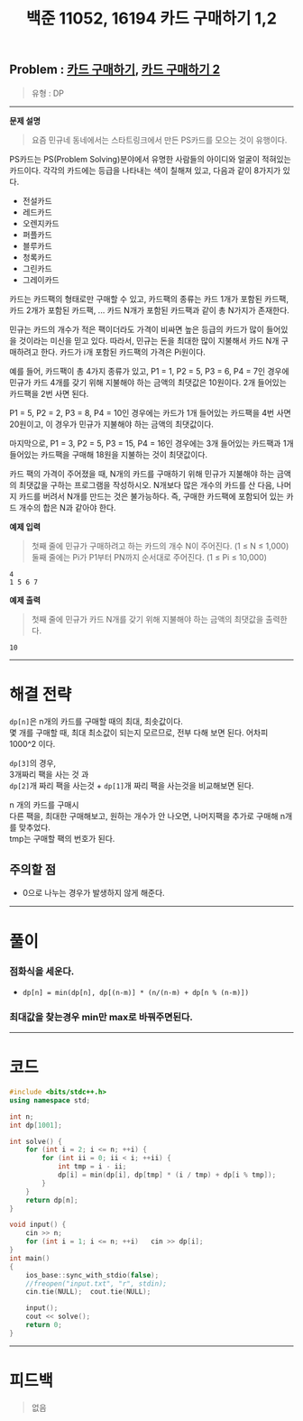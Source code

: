 ﻿---
title: 백준 11052, 16194 카드 구매하기 1,2
#date: 2020-00-00-00:00
categories:
- PS

tags:
- baekjoon
- PS
- Problem Solve
- DP
---


## Problem : [카드 구매하기](https://www.acmicpc.net/problem/11052), [카드 구매하기 2](https://www.acmicpc.net/problem/16194)
> 유형 : DP

---


**문제 설명**

> 요즘 민규네 동네에서는 스타트링크에서 만든 PS카드를 모으는 것이 유행이다.
>
PS카드는 PS(Problem Solving)분야에서 유명한 사람들의 아이디와 얼굴이 적혀있는 카드이다. 각각의 카드에는 등급을 나타내는 색이 칠해져 있고, 다음과 같이 8가지가 있다.
>
* 전설카드
* 레드카드
* 오렌지카드
* 퍼플카드
* 블루카드
* 청록카드
* 그린카드
* 그레이카드
>
카드는 카드팩의 형태로만 구매할 수 있고, 카드팩의 종류는 카드 1개가 포함된 카드팩, 카드 2개가 포함된 카드팩, ... 카드 N개가 포함된 카드팩과 같이 총 N가지가 존재한다.
>
민규는 카드의 개수가 적은 팩이더라도 가격이 비싸면 높은 등급의 카드가 많이 들어있을 것이라는 미신을 믿고 있다. 따라서, 민규는 돈을 최대한 많이 지불해서 카드 N개 구매하려고 한다. 카드가 i개 포함된 카드팩의 가격은 Pi원이다.
>
예를 들어, 카드팩이 총 4가지 종류가 있고, P1 = 1, P2 = 5, P3 = 6, P4 = 7인 경우에 민규가 카드 4개를 갖기 위해 지불해야 하는 금액의 최댓값은 10원이다. 2개 들어있는 카드팩을 2번 사면 된다.
>
P1 = 5, P2 = 2, P3 = 8, P4 = 10인 경우에는 카드가 1개 들어있는 카드팩을 4번 사면 20원이고, 이 경우가 민규가 지불해야 하는 금액의 최댓값이다.
>
마지막으로, P1 = 3, P2 = 5, P3 = 15, P4 = 16인 경우에는 3개 들어있는 카드팩과 1개 들어있는 카드팩을 구매해 18원을 지불하는 것이 최댓값이다.
>
카드 팩의 가격이 주어졌을 때, N개의 카드를 구매하기 위해 민규가 지불해야 하는 금액의 최댓값을 구하는 프로그램을 작성하시오. N개보다 많은 개수의 카드를 산 다음, 나머지 카드를 버려서 N개를 만드는 것은 불가능하다. 즉, 구매한 카드팩에 포함되어 있는 카드 개수의 합은 N과 같아야 한다.


**예제 입력**

> 첫째 줄에 민규가 구매하려고 하는 카드의 개수 N이 주어진다. (1 ≤ N ≤ 1,000)  
둘째 줄에는 Pi가 P1부터 PN까지 순서대로 주어진다. (1 ≤ Pi ≤ 10,000)

```
4
1 5 6 7
```

**예제 출력**

> 첫째 줄에 민규가 카드 N개를 갖기 위해 지불해야 하는 금액의 최댓값을 출력한다.

```
10
```

---


# 해결 전략

> 
`dp[n]`은 n개의 카드를 구매할 때의 최대, 최솟값이다.  
몇 개를 구매할 때, 최대 최소값이 되는지 모르므로, 전부 다해 보면 된다. 어차피 1000^2 이다.  

>
`dp[3]`의 경우,   
3개짜리 팩을 사는 것 과  
`dp[2]`개 짜리 팩을 사는것 + `dp[1]`개 짜리 팩을 사는것을 비교해보면 된다.  

>
n 개의 카드를 구매시  
다른 팩을, 최대한 구매해보고, 원하는 개수가 안 나오면, 나머지팩을 추가로 구매해 n개를 맞추었다.   
tmp는 구매할 팩의 번호가 된다.  




## 주의할 점

* 0으로 나누는 경우가 발생하지 않게 해준다.


---



# 풀이

### 점화식을 세운다.
* `dp[n] = min(dp[n], dp[(n-m)] * (n/(n-m) + dp[n % (n-m)])`

### 최대값을 찾는경우 min만 max로 바꿔주면된다.

---

# 코드

```c++
#include <bits/stdc++.h>
using namespace std;

int n;
int dp[1001];

int solve() {
    for (int i = 2; i <= n; ++i) {
        for (int ii = 0; ii < i; ++ii) {
            int tmp = i - ii;
            dp[i] = min(dp[i], dp[tmp] * (i / tmp) + dp[i % tmp]);
        }
    }
    return dp[n];
}

void input() {
    cin >> n;
    for (int i = 1; i <= n; ++i)   cin >> dp[i];
}
int main()
{
    ios_base::sync_with_stdio(false);
    //freopen("input.txt", "r", stdin);
    cin.tie(NULL);  cout.tie(NULL);

    input();
    cout << solve();
    return 0;
}
```


---


# 피드백


> 없음